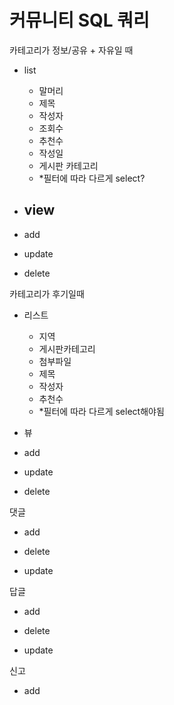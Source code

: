 # 커뮤니티 SQL 쿼리
카테고리가 정보/공유 + 자유일 때

- list
  - 말머리
  - 제목
  - 작성자
  - 조회수
  - 추천수
  - 작성일
  - 게시판 카테고리
  - *필터에 따라 다르게 select?

- view
  - 
- add

- update

- delete

카테고리가 후기일때
- 리스트
  - 지역
  - 게시판카테고리
  - 첨부파일<List>
  - 제목
  - 작성자
  - 추천수
  - *필터에 따라 다르게 select해야됨

- 뷰
  
- add
  
- update
  
- delete


댓글
- add

- delete

- update

답글
- add

- delete

- update

신고
  - add

